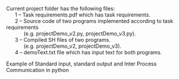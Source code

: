 Current project folder has the following files: </br>
&nbsp;&nbsp;&nbsp;&nbsp;&nbsp;&nbsp;1  –  Task requirements.pdf which has task requirements. </br>
&nbsp;&nbsp;&nbsp;&nbsp;&nbsp;&nbsp;2  –  Source code of two programs implemented according to task requirements </br>
&nbsp;&nbsp;&nbsp;&nbsp;&nbsp;&nbsp;&nbsp;&nbsp;&nbsp;&nbsp;&nbsp;&nbsp;(e.g. projectDemo_v2.py, projectDemo_v3.py). </br>
&nbsp;&nbsp;&nbsp;&nbsp;&nbsp;&nbsp;3  –   Compiled SH files of two programs. </br>
&nbsp;&nbsp;&nbsp;&nbsp;&nbsp;&nbsp;&nbsp;&nbsp;&nbsp;&nbsp;&nbsp;&nbsp;(e.g. projectDemo_v2, projectDemo_v3). </br>
&nbsp;&nbsp;&nbsp;&nbsp;&nbsp;&nbsp;4  –   demoText.txt file which has input text for both programs. </br>

Example of Standard input, standard output and Inter Process Communication in python
